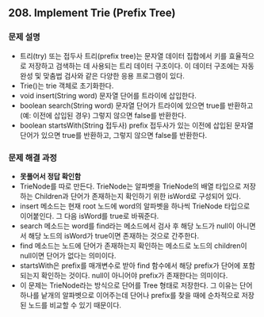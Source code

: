 ## 208. Implement Trie (Prefix Tree)
### 문제 설명
- 트리(try) 또는 접두사 트리(prefix tree)는 문자열 데이터 집합에서 키를 효율적으로 저장하고 검색하는 데 사용되는 트리 데이터 구조이다. 이 데이터 구조에는 자동 완성 및 맞춤법 검사와 같은 다양한 응용 프로그램이 있다.
- Trie()는 trie 객체로 초기화한다.
- void insert(String word) 문자열 단어를 트라이에 삽입한다.
- boolean search(String word) 문자열 단어가 트라이에 있으면 true를 반환하고(예: 이전에 삽입된 경우) 그렇지 않으면 false를 반환한다.
- boolean startsWith(String 접두사) prefix 접두사가 있는 이전에 삽입된 문자열 단어가 있으면 true를 반환하고, 그렇지 않으면 false를 반환한다.
​
### 문제 해결 과정
- **못풀어서 정답 확인함**
- TrieNode를 따로 만든다. TrieNode는 알파벳을 TrieNode의 배열 타입으로 저장하는 Children과 단어가 존재하는지 확인하기 위한 isWord로 구성되어 있다.
- insert 메소드는 현재 root 노드에 word의 알파벳을 하나씩 TrieNode 타입으로 이어붙인다. 그 다음 isWord를 true로 바꿔준다.
- search 메소드는 word를 find라는 메소드에서 검사 후 해당 노드가 null이 아니면서 해당 노드의 isWord가 true이면 존재하는 것으로 간주한다.
- find 메소드는 노드에 단어가 존재하는지 확인하는 메소드로 노드의 children이 null이면 단어가 없다는 의미이다.
- startsWith은 prefix를 매개변수로 받아 find 함수에서 해당 prefix가 단어에 포함되는지 확인하는 것이다. null이 아니어야 prefix가 존재한다는 의미이다.
- 이 문제는 TrieNode라는 방식으로 단어를 Tree 형태로 저장한다. 그 이유는 단어 하나를 낱개의 알파벳으로 이어주는데 단어나 prefix를 찾을 때에 순차적으로 저장된 노드를 비교할 수 있기 때문이다.